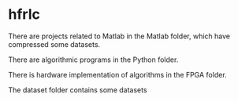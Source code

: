 # hfrlc

<p> There are projects related to Matlab in the Matlab folder, which have compressed some datasets.
<p>There are algorithmic programs in the Python folder.
<p>There is hardware implementation of algorithms in the FPGA folder.
<p>The dataset folder contains some datasets
